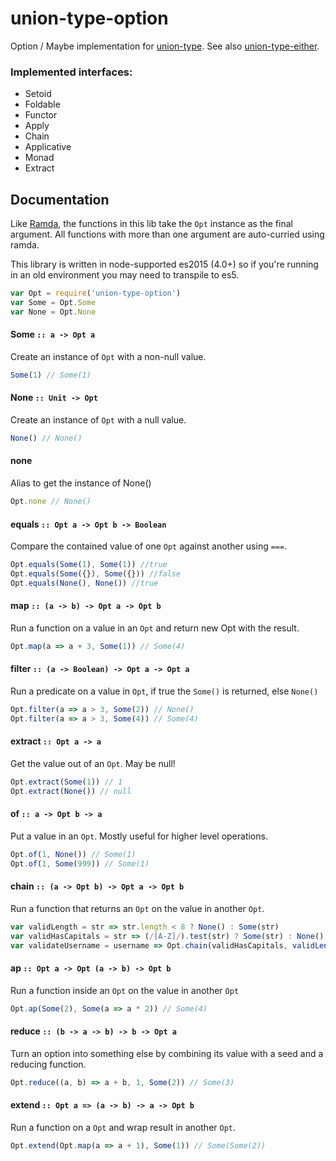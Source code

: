 union-type-option
=================

Option / Maybe implementation for [union-type](https://github.com/paldepind/union-type). See also [union-type-either](https://github.com/jethrolarson/union-type-either).


### Implemented interfaces:
* Setoid
* Foldable
* Functor
* Apply
* Chain
* Applicative
* Monad
* Extract


Documentation
-------------
Like [Ramda](https://github.com/ramda/ramda), the functions in this lib take
the `Opt` instance as the final argument. All functions with more than one
argument are auto-curried using ramda.

This library is written in node-supported es2015 (4.0+) so if you're running in
an old environment you may need to transpile to es5.

```js
var Opt = require('union-type-option')
var Some = Opt.Some
var None = Opt.None
```

#### Some `:: a -> Opt a`
Create an instance of `Opt` with a non-null value.
```js
Some(1) // Some(1)
```

#### None `:: Unit -> Opt`
Create an instance of `Opt` with a null value.
```js
None() // None()
```

#### none
Alias to get the instance of None()
```js
Opt.none // None()
```

#### equals `:: Opt a -> Opt b -> Boolean`
Compare the contained value of one `Opt` against another using `===`.

```js
Opt.equals(Some(1), Some(1)) //true
Opt.equals(Some({}), Some({})) //false
Opt.equals(None(), None()) //true
```

#### map `:: (a -> b) -> Opt a -> Opt b`
Run a function on a value in an `Opt` and return new Opt with the result.
```js
Opt.map(a => a + 3, Some(1)) // Some(4)
```

#### filter `:: (a -> Boolean) -> Opt a -> Opt a`
Run a predicate on a value in `Opt`, if true the `Some()` is returned, else `None()`
```js
Opt.filter(a => a > 3, Some(2)) // None()
Opt.filter(a => a > 3, Some(4)) // Some(4)
```

#### extract `:: Opt a -> a`
Get the value out of an `Opt`. May be null!
```js
Opt.extract(Some(1)) // 1
Opt.extract(None()) // null
```

#### of `:: a -> Opt b -> a`
Put a value in an `Opt`. Mostly useful for higher level operations.
```js
Opt.of(1, None()) // Some(1)
Opt.of(1, Some(999)) // Some(1)
```

#### chain `:: (a -> Opt b) -> Opt a -> Opt b`
Run a function that returns an `Opt` on the value in another `Opt`.
```js
var validLength = str => str.length < 8 ? None() : Some(str)
var validHasCapitals = str => (/[A-Z]/).test(str) ? Some(str) : None()
var validateUsername = username => Opt.chain(validHasCapitals, validLength(username))
```

#### ap `:: Opt a -> Opt (a -> b) -> Opt b`
Run a function inside an `Opt` on the value in another `Opt`

```js
Opt.ap(Some(2), Some(a => a * 2)) // Some(4)
```

#### reduce `:: (b -> a -> b) -> b -> Opt a`
Turn an option into something else by combining its value with a seed and a reducing function.

```js
Opt.reduce((a, b) => a + b, 1, Some(2)) // Some(3)
```

#### extend `:: Opt a => (a -> b) -> a -> Opt b`
Run a function on a `Opt` and wrap result in another `Opt`.

```js
Opt.extend(Opt.map(a => a + 1), Some(1)) // Some(Some(2))
```
